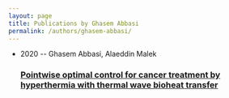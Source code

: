 ```yaml
---
layout: page
title: Publications by Ghasem Abbasi
permalink: /authors/ghasem-abbasi/
---
```


<ul class="post-list">
<li><span class='post-meta'>2020 -- Ghasem Abbasi, Alaeddin Malek</span><h3><a class='post-link' href='../../pointwise-optimal-control-for-cancer-treatment-by-hyperthermia-with-thermal-wave-bioheat-transfer'>Pointwise optimal control for cancer treatment by hyperthermia with thermal wave bioheat transfer</a></h3></li>

</ul>
